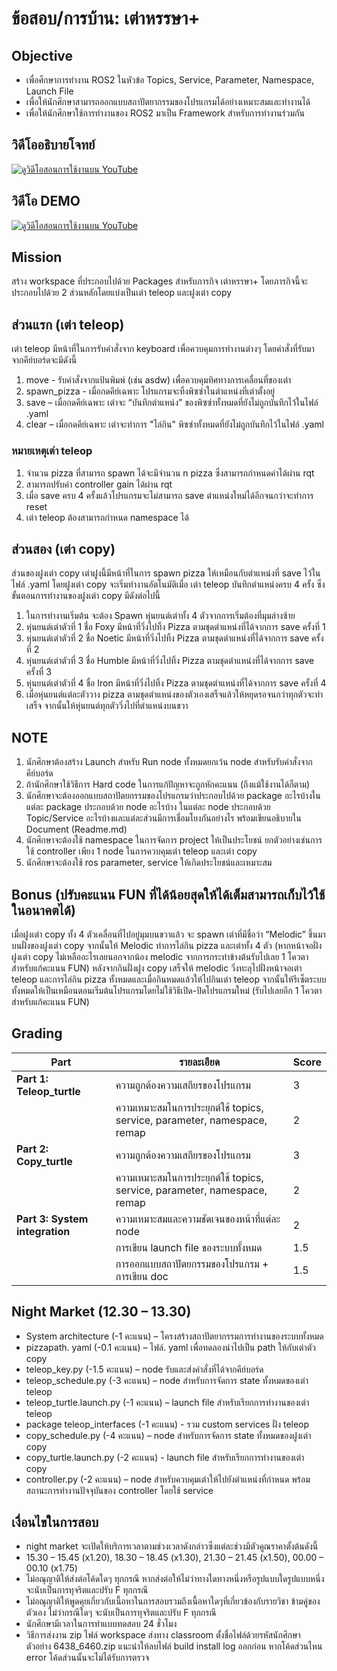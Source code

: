 # ข้อสอบ/การบ้าน: เต่าหรรษา+


## Objective
- เพื่อศึกษาการทำงาน ROS2 ในหัวข้อ Topics, Service, Parameter, Namespace, Launch File
- เพื่อให้นักศึกษาสามารถออกแบบสถาปัตยากรรมของโปรแกรมได้อย่างเหมาะสมและทำงานได้
- เพื่อให้นักศึกษาใช้การทำงานของ ROS2 มาเป็น Framework สำหรับการทำงานร่วมกัน

## วิดีโออธิบายโจทย์
[![ดูวิดีโอสอนการใช้งานบน YouTube](https://img.youtube.com/vi/scFCUJuSWQ0/0.jpg)](https://www.youtube.com/watch?v=scFCUJuSWQ0)

## วิดีโอ DEMO
[![ดูวิดีโอสอนการใช้งานบน YouTube](https://img.youtube.com/vi/scFCUJuSWQ0/0.jpg)](https://www.youtube.com/watch?v=scFCUJuSWQ0)

## Mission
สร้าง workspace ที่ประกอบไปด้วย Packages สำหรับภารกิจ เต่าหรรษา+ โดยภารกิจนี้จะประกอบไปด้วย 2 ส่วนหลักโดยแบ่งเป็นเต่า teleop และฝูงเต่า copy

## ส่วนแรก (เต่า teleop)
เต่า teleop มีหน้าที่ในการรับคำสั่งจาก keyboard เพื่อควบคุมการทำงานต่างๆ โดยคำสั่งที่รับมาจากคีย์บอร์ดจะมีดังนี้
1. move - รับคำสั่งจากแป้นพิมพ์ (เช่น asdw) เพื่อควบคุมทิศทางการเคลื่อนที่ของเต่า
2. spawn_pizza - เมื่อกดคีย์เฉพาะ โปรแกรมจะทิ้งพิซซ่าในตำแหน่งที่เต่าตั้งอยู่
3. save – เมื่อกดคีย์เฉพาะ เต่าจะ “บันทึกตำแหน่ง” ของพิซซ่าทั้งหมดที่ยังไม่ถูกบันทึกไว้ในไฟล์ .yaml
4. clear – เมื่อกดคีย์เฉพาะ เต่าจะทำการ "ไล่กิน" พิซซ่าทั้งหมดที่ยังไม่ถูกบันทึกไว้ในไฟล์ .yaml

### หมายเหตุเต่า teleop
1.	จำนวน pizza ที่สามารถ spawn ได้จะมีจำนวน n pizza ซึ่งสามารถกำหนดค่าได้ผ่าน rqt
2.	สามารถปรับค่า controller gain ได้ผ่าน rqt
3.	เมื่อ save ครบ 4 ครั้งแล้วโปรแกรมจะไม่สามารถ save ตำแหน่งใหม่ได้อีกจนกว่าจะทำการ reset
4.	เต่า teleop ต้องสามารถกำหนด namespace ได้

## ส่วนสอง (เต่า copy)
ส่วนของฝูงเต่า copy เต่าฝูงนี้มีหน้าที่ในการ spawn pizza ให้เหมือนกับตำแหน่งที่ save ไว้ในไฟล์ .yaml โดยฝูงเต่า copy จะเริ่มทำงานอัตโนมัติเมื่อ เต่า teleop บันทึกตำแหน่งครบ 4 ครั้ง ซึ่งขั้นตอนการทำงานของฝูงเต่า copy มีดังต่อไปนี้
1.	ในการทำงานเริ่มต้น จะต้อง Spawn หุ่นยนต์เต่าทั้ง 4 ตัวจากการเริ่มต้องที่มุมล่างซ้าย
2.	หุ่นยนต์เต่าตัวที่ 1 ชื่อ Foxy มีหน้าที่วิ่งไปทิ้ง Pizza ตามชุดตำแหน่งที่ได้จากการ save ครั้งที่ 1
3.	หุ่นยนต์เต่าตัวที่ 2 ชื่อ Noetic มีหน้าที่วิ่งไปทิ้ง Pizza ตามชุดตำแหน่งที่ได้จากการ save ครั้งที่ 2
4.	หุ่นยนต์เต่าตัวที่ 3 ชื่อ Humble มีหน้าที่วิ่งไปทิ้ง Pizza ตามชุดตำแหน่งที่ได้จากการ save ครั้งที่ 3
5.	หุ่นยนต์เต่าตัวที่ 4 ชื่อ Iron มีหน้าที่วิ่งไปทิ้ง Pizza ตามชุดตำแหน่งที่ได้จากการ save ครั้งที่ 4
6.	เมื่อหุ่นยนต์แต่ละตัววาง pizza ตามชุดตำแหน่งของตัวเองเสร็จแล้วให้หยุดรอจนกว่าทุกตัวจะทำเสร็จ จากนั้นให้หุ่นยนต์ทุกตัววิ่งไปที่ตำแหน่งบนขวา

## NOTE
1.	นักศึกษาต้องสร้าง Launch สำหรับ Run node ทั้งหมดยกเว้น node สำหรับรับคำสั่งจากคีย์บอร์ด
2.	ถ้านักศึกษาใช้วิธีการ Hard code ในการแก้ปัญหาจะถูกหักคะแนน (ถึงแม้ใช้งานได้ก็ตาม)
3.	นักศึกษาจะต้องออกแบบสถาปัตยกรรมของโปรแกรมว่าประกอบไปด้วย package อะไรบ้างในแต่ละ package ประกอบด้วย node อะไรบ้าง ในแต่ละ node ประกอบด้วย Topic/Service อะไรบ้างและแต่ละส่วนมีการเชื่อมโยงกันอย่างไร พร้อมเขียนอธิบายใน Document (Readme.md)
4.	นักศึกษาจะต้องใช้ namespace ในการจัดการ project ให้เป็นประโยชน์ ยกตัวอย่างเช่นการใช้ controller เพียง 1 node ในการควบคุมเต่า teleop และเต่า copy
5.	นักศึกษาจะต้องใช้ ros parameter, service ให้เกิดประโยชน์และเหมาะสม

## Bonus (ปรับคะแนน FUN ที่ได้น้อยสุดให้ได้เต็มสามารถเก็บไว้ใช้ในอนาคตได้)
เมื่อฝูงเต่า copy ทั้ง 4 ตัวเคลื่อนที่ไปอยู่มุมบนขวาแล้ว จะ spawn เต่าที่มีชื่อว่า “Melodic” ขึ้นมาบนฝั่งของฝูงเต่า copy จากนั้นให้ Melodic ทำการไล่กิน pizza และเต่าทั้ง 4 ตัว (หากหน้าจอฝั่งฝูงเต่า copy ไม่เหลืออะไรเลยนอกจากน้อง melodic จากการกระทำข้างต้นรับไปเลย 1 โควตาสำหรับแก้คะแนน FUN) หลังจากกินฝั่งฝูง copy เสร็จให้ melodic วิ่งทะลุไปฝั่งหน้าจอเต่า teleop และการไล่กิน pizza ทั้งหมดและเมื่อกินหมดแล้วให้ไปกินเต่า teleop จากนั้นให้รีเซ็ตระบบทั้งหมดให้เป็นเหมือนตอนเริ่มต้นโปรแกรมโดยไม่ใช้วิธีเปิด-ปิดโปรแกรมใหม่ (รับไปเลยอีก 1 โควตาสำหรับแก้คะแนน FUN)

## Grading
| **Part**                         | **รายละเอียด**                                                                                       | **Score** |
|-----------------------------------|------------------------------------------------------------------------------------------------------|-----------|
| **Part 1: Teleop_turtle**         | ความถูกต้องความเสถียรของโปรแกรม                                                                     | 3         |
|                                   | ความเหมาะสมในการประยุกต์ใช้ topics, service, parameter, namespace, remap                             | 2         |
| **Part 2: Copy_turtle**           | ความถูกต้องความเสถียรของโปรแกรม                                                                     | 3         |
|                                   | ความเหมาะสมในการประยุกต์ใช้ topics, service, parameter, namespace, remap                             | 2         |
| **Part 3: System integration**    | ความเหมาะสมและความชัดเจนของหน้าที่แต่ละ node                                                       | 2         |
|                                   | การเขียน launch file ของระบบทั้งหมด                                                                  | 1.5       |
|                                   | การออกแบบสถาปัตยกรรมของโปรแกรม + การเขียน doc                                                       | 1.5       |

## Night Market (12.30 – 13.30)

- System architecture (-1 คะแนน) – โครงสร้างสถาปัตยากรรมการทำงานของระบบทั้งหมด
- pizzapath. yaml (-0.1 คะแนน) – ไฟล์. yaml เพื่อทดลองนำไปเป็น path ให้กับเต่าตัว copy
- teleop_key.py (-1.5 คะแนน) – node รับและส่งคำสั่งที่ได้จากคีย์บอร์ด
- teleop_schedule.py (-3 คะแนน) – node สำหรับการจัดการ state ทั้งหมดของเต่า teleop
- teleop_turtle.launch.py (-1 คะแนน) – launch file สำหรับเรียกการทำงานของเต่า teleop
- package teleop_interfaces (-1 คะแนน) - รวม custom services ฝั่ง teleop
- copy_schedule.py (-4 คะแนน) – node สำหรับการจัดการ state ทั้งหมดของฝูงเต่า copy
- copy_turtle.launch.py (-2 คะแนน) - launch file สำหรับเรียกการทำงานของเต่า copy
- controller.py (-2 คะแนน) – node สำหรับควบคุมเต่าให้ไปยังตำแหน่งที่กำหนด พร้อมสถานะการทำงานปัจจุบันของ controller โดยใช้ service

## เงื่อนไขในการสอบ
- night market จะเปิดให้บริการเวลาตามช่วงเวลาดังกล่าวซึ่งแต่ละช่วงมีตัวคูณราคาตั้งต้นดังนี้
- 15.30 – 15.45 (x1.20), 18.30 – 18.45 (x1.30), 21.30 – 21.45 (x1.50), 00.00 – 00.10 (x1.75)
- ไม่อณุญาติให้ส่งต่อโค้ดใดๆ ทุกกรณี หากส่งต่อให้ไม่ว่าทางใดทางหนึ่งหรือรูปแบบใดรูปแบบหนึ่งจะนับเป็นการทุจริตและปรับ F ทุกกรณี
- ไม่อณุญาติให้พูดคุยเกี่ยวกับเนื้อหาในการสอบรวมถึงเนื้อหาใดๆที่เกี่ยวข้องกับรายวิชา ข้ามคู่ของตัวเอง ไม่ว่ากรณีใดๆ จะนับเป็นการทุจริตและปรับ F ทุกกรณี
- นักศึกษามีเวลาในการทำแบบทดสอบ 24 ชั่วโมง
- วิธีการส่งงาน zip ไฟล์ workspace ส่งทาง classroom ตั้งชื่อไฟล์ด้วยรหัสนักศึกษา ตัวอย่าง 6438_6460.zip แนะนำให้ลบไฟล์ build install log ออกก่อน หากโค้ดส่วนไหน error โค้ดส่วนนั้นจะไม่ได้รับการตรวจ 
